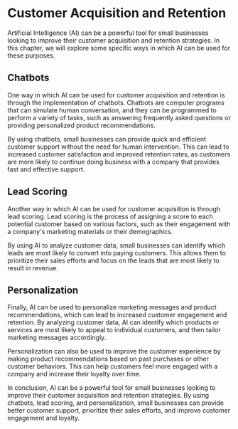 Customer Acquisition and Retention
===================================================================================

Artificial Intelligence (AI) can be a powerful tool for small businesses looking to improve their customer acquisition and retention strategies. In this chapter, we will explore some specific ways in which AI can be used for these purposes.

Chatbots
--------

One way in which AI can be used for customer acquisition and retention is through the implementation of chatbots. Chatbots are computer programs that can simulate human conversation, and they can be programmed to perform a variety of tasks, such as answering frequently asked questions or providing personalized product recommendations.

By using chatbots, small businesses can provide quick and efficient customer support without the need for human intervention. This can lead to increased customer satisfaction and improved retention rates, as customers are more likely to continue doing business with a company that provides fast and effective support.

Lead Scoring
------------

Another way in which AI can be used for customer acquisition is through lead scoring. Lead scoring is the process of assigning a score to each potential customer based on various factors, such as their engagement with a company's marketing materials or their demographics.

By using AI to analyze customer data, small businesses can identify which leads are most likely to convert into paying customers. This allows them to prioritize their sales efforts and focus on the leads that are most likely to result in revenue.

Personalization
---------------

Finally, AI can be used to personalize marketing messages and product recommendations, which can lead to increased customer engagement and retention. By analyzing customer data, AI can identify which products or services are most likely to appeal to individual customers, and then tailor marketing messages accordingly.

Personalization can also be used to improve the customer experience by making product recommendations based on past purchases or other customer behaviors. This can help customers feel more engaged with a company and increase their loyalty over time.

In conclusion, AI can be a powerful tool for small businesses looking to improve their customer acquisition and retention strategies. By using chatbots, lead scoring, and personalization, small businesses can provide better customer support, prioritize their sales efforts, and improve customer engagement and loyalty.
